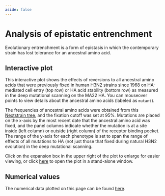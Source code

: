 ```yaml
---
aside: false
---
```


# Analysis of epistatic entrenchment

Evolutionary entrenchment is a form of epistasis in which the contemporary strain has lost tolerance for an ancestral amino acid. 

## Interactive plot
This interactive plot shows the effects of reversions to all ancestral amino acids that were previously fixed in human H3N2 strains since 1968 on HA-mediated cell entry (top row) or HA acid stability (bottom row) as measured in the deep mutational scanning on the MA22 HA. You can mouseover points to view details about the ancestral amino acids (labeled as `mutant`). 

The frequencies of ancestral amino acids were obtained from this [Nextstrain tree](https://nextstrain.org/groups/blab/flu/seasonal/h3n2/ha/60y), and the fixation cutoff was set at 95%. Mutations are placed on the x-axis by the most recent date that the ancestral amino acid was fixed, and the panel columns indicate whether the mutation is at a site inside (left column) or outside (right column) of the receptor binding pocket. The range of the y-axis for each phenotype is set to span the range of effects of all mutations to HA (not just those that fixed during natural H3N2 evolution) in the deep mutational scanning.

Click on the expansion box in the upper right of the plot to enlarge for easier viewing, or click [here](https://dms-vep.org/Flu_H3_Massachusetts2022_DMS/htmls/entrenchment.html) to open the plot in a stand-alone window.

<Figure caption="Epistatic entrenchment of mutation effects on cell entry and acid stability">
    <Altair :showShadow="true" :spec-url="'htmls/entrenchment.html'"></Altair>
</Figure>

## Numerical values
The numerical data plotted on this page can be found [here](https://github.com/dms-vep/Flu_H3_Massachusetts2022_DMS/blob/main/analysis/results/h3n2_ha_60y_phenotypes_df.csv).

